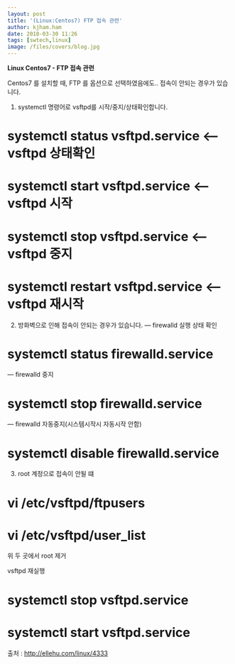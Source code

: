 ```yaml
---
layout: post
title: '(Linux:Centos7) FTP 접속 관련'
author: kjham.ham
date: 2018-03-30 11:26
tags: [swtech,linux]
image: /files/covers/blog.jpg
---
```


**Linux Centos7 - FTP 접속 관련**

Centos7 를 설치할 때, FTP 를 옵션으로 선택하였음에도.. 접속이 안되는 경우가 있습니다.

1. systemctl 명령어로 vsftpd를 시작/중지/상태확인합니다.
# systemctl status vsftpd.service <– vsftpd 상태확인
# systemctl start vsftpd.service <– vsftpd 시작
# systemctl stop vsftpd.service <– vsftpd 중지
# systemctl restart vsftpd.service <– vsftpd 재시작

2. 방화벽으로 인해 접속이 안되는 경우가 있습니다.
— firewalld 실행 상태 확인
# systemctl status firewalld.service
— firewalld 중지
# systemctl stop firewalld.service
— firewalld 자동중지(시스템시작시 자동시작 안함)
# systemctl disable firewalld.service

3. root 계정으로 접속이 안될 떄
# vi /etc/vsftpd/ftpusers
# vi /etc/vsftpd/user_list

위 두 곳에서 root 제거

vsftpd 재실행
# systemctl stop vsftpd.service
# systemctl start vsftpd.service

출처 : http://ellehu.com/linux/4333
